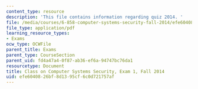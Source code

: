 ```yaml
---
content_type: resource
description: 'This file contains information regarding quiz 2014. '
file: /media/courses/6-858-computer-systems-security-fall-2014/efe6040826bf8d1395cf6c0d721757af_MIT6_858F14_q14_1.pdf
file_type: application/pdf
learning_resource_types:
- Exams
ocw_type: OCWFile
parent_title: Exams
parent_type: CourseSection
parent_uid: fd4a47a4-0f87-ab36-ef6a-94747bc76da1
resourcetype: Document
title: Class on Computer Systems Security, Exam 1, Fall 2014
uid: efe60408-26bf-8d13-95cf-6c0d721757af
---
```

